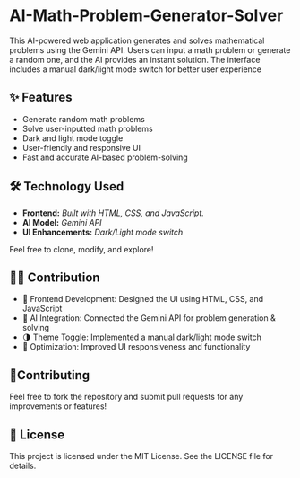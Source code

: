 # AI-Math-Problem-Generator-Solver
This AI-powered web application generates and solves mathematical problems using the Gemini API. Users can input a math problem or generate a random one, and the AI provides an instant solution. The interface includes a manual dark/light mode switch for better user experience
<!--here-->

## ✨ Features
- Generate random math problems
- Solve user-inputted math problems
- Dark and light mode toggle
- User-friendly and responsive UI
- Fast and accurate AI-based problem-solving

## 🛠️ Technology Used
- **Frontend:** *Built with HTML, CSS, and JavaScript.*
- **AI Model:** *Gemini API*
- **UI Enhancements:** *Dark/Light mode switch*

Feel free to clone, modify, and explore!

## 👨‍💻 Contribution
- 🎨 Frontend Development: Designed the UI using HTML, CSS, and JavaScript
- 🤖 AI Integration: Connected the Gemini API for problem generation & solving
- 🌗 Theme Toggle: Implemented a manual dark/light mode switch
- 🚀 Optimization: Improved UI responsiveness and functionality

## 👥Contributing
Feel free to fork the repository and submit pull requests for any improvements or features!

## 📜 License
This project is licensed under the MIT License. See the LICENSE file for details.
